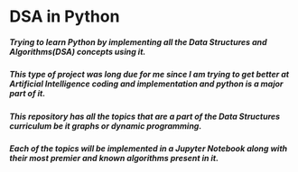 # DSA in Python 

##### Trying to learn Python by implementing all the Data Structures and Algorithms(DSA) concepts using it. 
##### This type of project was long due for me since I am trying to get better at Artificial Intelligence coding and implementation and python is a major part of it.
##### This repository has all the topics that are a part of the Data Structures curriculum be it graphs or dynamic programming.
##### Each of the topics will be implemented in a Jupyter Notebook along with their most premier and known algorithms present in it.
